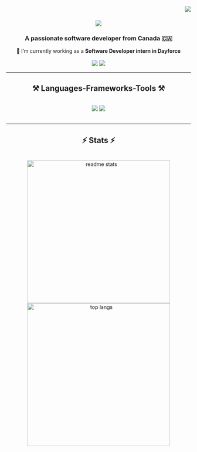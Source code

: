 <img align="right" src="https://visitor-badge.laobi.icu/badge?page_id=IlliaKonik.IlliaKonik" />

<h1 align="center">
    <img src="https://readme-typing-svg.herokuapp.com/?font=Righteous&size=35&center=true&vCenter=true&width=500&height=70&duration=4000&lines=Hi+There!+👋;+I'm+Illia+Konik!;" />
</h1>

<h3 align="center">A passionate software developer from Canada 🇨🇦</h3>

<div align="center">
 🔭 I’m currently working as a <strong>Software Developer intern in <a style="text-decoration: none"; href="https://www.dayforce.com/" target="_blank" >Dayforce</a></strong>
</div>
<br/>
 
<div align="center">
  <a style="text-decoration: none"; href="mailto:Illia.Konik.2004@gmail.com" >
    <img src="https://img.shields.io/badge/Gmail-333333?style=for-the-badge&logo=gmail&logoColor=red"/>
  </a>
  <a href="https://www.linkedin.com/in/illia-konik/" target="_blank">
    <img src="https://img.shields.io/badge/LinkedIn-0077B5?style=for-the-badge&logo=linkedin&logoColor=white"/>
  </a>
</div>


 <hr/>
 
<h2 align="center">⚒️ Languages-Frameworks-Tools ⚒️</h2>
<br/>
<div align="center">
    <img src="https://skillicons.dev/icons?i=react,bootstrap,html,typescript,css,github,figma,git,mysql" />
    <img src="https://skillicons.dev/icons?i=cs,javascript,express,java,sqlite,npm,ts,docker,azure,dotnet" /><br>
</div>

<br/>
<hr/>

<h2 align="center">⚡ Stats ⚡</h2>
<br>
<div align=center>
  <img width=390 src="https://github-readme-stats.vercel.app/api?username=IlliaKonik&show_icons=true&theme=react&rank_icon=github&border_radius=10" alt="readme stats" />
  <br/>
  <img width=390 align="center" src="https://github-readme-stats.vercel.app/api/top-langs/?username=IlliaKonik&hide=HTML&langs_count=8&layout=compact&theme=react&border_radius=10&size_weight=0.5&count_weight=0.5&exclude_repo=github-readme-stats" alt="top langs" />
</div>

<br/><br/>
